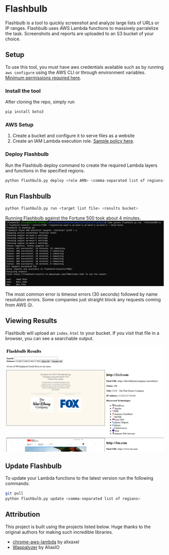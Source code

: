 # Flashbulb
Flashbulb is a tool to quickly screenshot and analyze large lists of URLs or IP ranges. Flashbulb uses AWS Lambda functions to massively parralelize the task. Screenshots and reports are uploaded to an S3 bucket of your choice.

## Setup
To use this tool, you must have aws credentials available such as by running `aws configure` using the AWS CLI or through environment variables. [Minimum permissions required here](assets/sample_user_policy.json).

### Install the tool
After cloning the repo, simply run
```bash
pip install boto3
```

### AWS Setup
1. Create a bucket and configure it to serve files as a website
2. Create an IAM Lambda execution role. [Sample policy here](assets/sample_lambda_policy.json).

### Deploy Flashbulb
Run the Flashbulb deploy command to create the required Lambda layers and functions in the specified regions.

```bash
python flashbulb.py deploy <role ARN> <comma-separated list of regions>
```

## Run Flashbulb

```bash
python flashbulb.py run <target list file> <results bucket>
```

Running Flashbulb against the Fortune 500 took about 4 minutes.
![Example Run](assets/run.png)

The most common error is timeout errors (30 seconds) followed by name resolution errors. Some companies just straight block any requests coming from AWS 😥.

## Viewing Results
Flashbulb will upload an `index.html` to your bucket. If you visit that file in a browser, you can see a searchable output.

![Example Run](assets/report.png)

## Update Flashbulb
To update your Lambda functions to the latest version run the following commands:

```bash
git pull
python flashbulb.py update <comma-separated list of regions>
```

## Attribution
This project is built using the projects listed below. Huge thanks to the original authors for making such incredible libraries.
* [chrome-aws-lambda](https://github.com/alixaxel/chrome-aws-lambda) by alixaxel
* [Wappalyzer](https://github.com/AliasIO/wappalyzer) by AliasIO